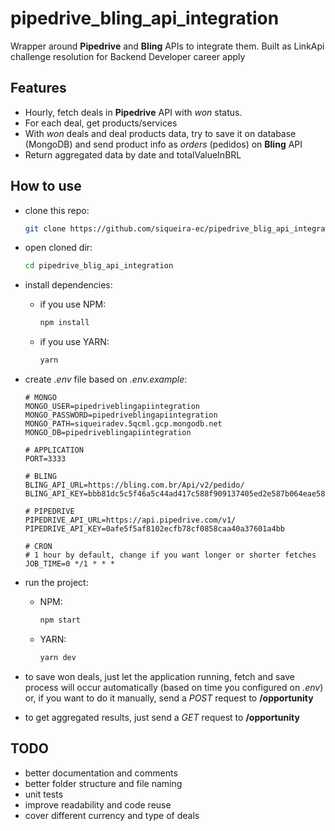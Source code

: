 # pipedrive_bling_api_integration

Wrapper around **Pipedrive** and **Bling** APIs to integrate them. Built as LinkApi challenge resolution for Backend Developer career apply

## Features

- Hourly, fetch deals in **Pipedrive** API with _won_ status.
- For each deal, get products/services
- With _won_ deals and deal products data, try to save it on database (MongoDB) and send product info as _orders_ (pedidos) on **Bling** API
- Return aggregated data by date and totalValueInBRL

## How to use

- clone this repo:

  ```bash
  git clone https://github.com/siqueira-ec/pipedrive_blig_api_integration.git
  ```

- open cloned dir:

  ```bash
  cd pipedrive_blig_api_integration
  ```

- install dependencies:

  - if you use NPM:

    ```bash
    npm install
    ```

  - if you use YARN:

    ```bash
    yarn
    ```

- create _.env_ file based on _.env.example_:

  ```env
  # MONGO
  MONGO_USER=pipedriveblingapiintegration
  MONGO_PASSWORD=pipedriveblingapiintegration
  MONGO_PATH=siqueiradev.5qcml.gcp.mongodb.net
  MONGO_DB=pipedriveblingapiintegration

  # APPLICATION
  PORT=3333

  # BLING
  BLING_API_URL=https://bling.com.br/Api/v2/pedido/
  BLING_API_KEY=bbb81dc5c5f46a5c44ad417c588f909137405ed2e587b064eae589672b3842a32a8fb271

  # PIPEDRIVE
  PIPEDRIVE_API_URL=https://api.pipedrive.com/v1/
  PIPEDRIVE_API_KEY=0afe5f5af8102ecfb78cf0858caa40a37601a4bb

  # CRON
  # 1 hour by default, change if you want longer or shorter fetches
  JOB_TIME=0 */1 * * *
  ```

- run the project:

  - NPM:

    ```bash
    npm start
    ```

  - YARN:

    ```bash
    yarn dev
    ```

- to save won deals, just let the application running, fetch and save process will occur automatically (based on time you configured on _.env_) or, if you want to do it manually, send a _POST_ request to **/opportunity**
- to get aggregated results, just send a _GET_ request to **/opportunity**

## TODO

- better documentation and comments
- better folder structure and file naming
- unit tests
- improve readability and code reuse
- cover different currency and type of deals
